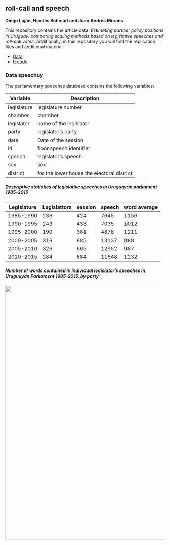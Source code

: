 
<!-- README.md is generated from README.Rmd. Please edit that file -->

## roll-call and speech

**Diego Luján, Nicolás Schmidt and Juan Andrés Moraes**

This repository contains the article data: *Estimating parties’ policy
positions in Uruguay: comparing scaling methods based on legislative
speeches and roll-call votes*. Additionally, in this repository you will
find the replication files and additional material.

- [Data](https://github.com/Nicolas-Schmidt/rollcall-speech)
- [R code](https://github.com/Nicolas-Schmidt/rollcall-speech)

### Data speechuy

The parliamentary speeches database contains the following variables:

| Variable    | Description                                |
|-------------|--------------------------------------------|
| legislature | legislature number                         |
| chamber     | chamber                                    |
| legislator  | name of the legislator                     |
| party       | legislator’s party                         |
| date        | Date of the session                        |
| id          | floor speech identifier                    |
| speech      | legislator’s speech                        |
| sex         | sex                                        |
| district    | for the lower house the electoral district |

##### Descriptive statistics of legislative speeches in Uruguayan parliament 1985-2015

| Legislature | Legislattors | session | speech | word average |
|-------------|--------------|---------|--------|--------------|
| 1985-1990   | 236          | 424     | 7645   | 1156         |
| 1990-1995   | 243          | 433     | 7035   | 1012         |
| 1995-2000   | 190          | 381     | 4878   | 1211         |
| 2000-2005   | 316          | 685     | 13137  | 988          |
| 2005-2010   | 326          | 665     | 12952  | 987          |
| 2010-2015   | 284          | 684     | 11648  | 1232         |

##### Number of words contained in individual legislator’s speeches in Uruguayan Parliament 1985-2015, by party

<img src="figures/eda.png" style="margin-center:30px;margin-bottom:5px;" width="800" align="center"></a>

<!-- badges: start -->
<!-- badges: end -->
